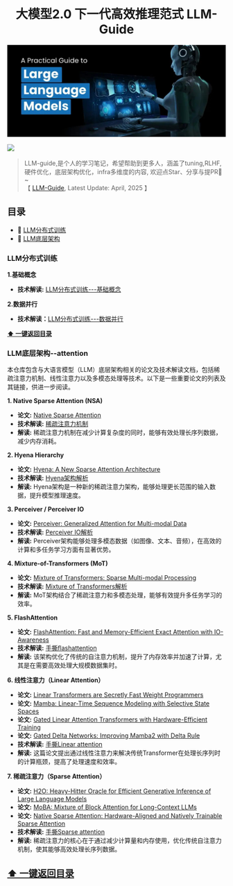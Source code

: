 <h1 align="center">大模型2.0 下一代高效推理范式 LLM-Guide</h1>

<p align="center"> </p>

<p align="center">
  <img src="https://github.com/miracle-techlink/LLM-Guide/blob/main/pic/first-pic.png" >
</p>


<p> 
<a href="https://github.com/miracle-techlink/LLM-Guide">
<a href="https://blog.csdn.net/liu190959?spm=1011.2124.3001.5343"> <img src="https://img.shields.io/badge/CSDN-吃不饱睡不醒流泪猫猫头-liu190959.svg"> </a>
</p> 


> LLM-guide,是个人的学习笔记，希望帮助到更多人，涵盖了tuning,RLHF,硬件优化，底层架构优化，infra多维度的内容, 欢迎点Star、分享与提PR🌟~<br>【 <a href="https://github.com/miracle-techlink/LLM-Guide">LLM-Guide</a>, Latest Update: April, 2025 】

## 目录
- 🐼 [LLM分布式训练](#LLM分布式训练)
- 🚀 [LLM底层架构](#LLM底层架构)


### LLM分布式训练
**1.基础概念**
- **技术解读:** [LLM分布式训练---基础概念](https://miracle-techlink.github.io/posts/9aac52d9.html)

**2.数据并行**
- **技术解读：**[LLM分布式训练---数据并行](https://miracle-techlink.github.io/posts/3a50363.html)


 **[⬆ 一键返回目录](#目录)**

### LLM底层架构--attention

本仓库包含与大语言模型（LLM）底层架构相关的论文及技术解读文档，包括稀疏注意力机制、线性注意力以及多模态处理等技术。以下是一些重要论文的列表及其链接，供进一步阅读。

**1. Native Sparse Attention (NSA)**
- **论文:** [Native Sparse Attention](https://arxiv.org/abs/2206.09768)
- **技术解读:** [稀疏注意力机制]()
- **解读:** 稀疏注意力机制在减少计算复杂度的同时，能够有效处理长序列数据，减少内存消耗。

**2. Hyena Hierarchy**
- **论文:** [Hyena: A New Sparse Attention Architecture](https://arxiv.org/abs/2206.09645)
- **技术解读:** [Hyena架构解析]()
- **解读:** Hyena架构是一种新的稀疏注意力架构，能够处理更长范围的输入数据，提升模型推理速度。

**3. Perceiver / Perceiver IO**
- **论文:** [Perceiver: Generalized Attention for Multi-modal Data](https://arxiv.org/abs/2103.03206)
- **技术解读:** [Perceiver IO解析]()
- **解读:** Perceiver架构能够处理多模态数据（如图像、文本、音频），在高效的计算和多任务学习方面有显著优势。

**4. Mixture-of-Transformers (MoT)**
- **论文:** [Mixture of Transformers: Sparse Multi-modal Processing](https://arxiv.org/abs/2103.10332)
- **技术解读:** [Mixture of Transformers解析]()
- **解读:** MoT架构结合了稀疏注意力和多模态处理，能够有效提升多任务学习的效率。

**5. FlashAttention**
- **论文:** [FlashAttention: Fast and Memory-Efficient Exact Attention with IO-Awareness](https://arxiv.org/abs/2205.10614)
- **技术解读:** [手撕flashattention]()
- **解读:** 该架构优化了传统的自注意力机制，提升了内存效率并加速了计算，尤其是在需要高效处理大规模数据集时。

**6. 线性注意力（Linear Attention）**
- **论文:** [Linear Transformers are Secretly Fast Weight Programmers](https://arxiv.org/abs/2006.04768)
- **论文:** [Mamba: Linear-Time Sequence Modeling with Selective State Spaces](https://arxiv.org/abs/2206.07152)
- **论文:** [Gated Linear Attention Transformers with Hardware-Efficient Training](https://arxiv.org/abs/2209.01377)
- **论文:** [Gated Delta Networks: Improving Mamba2 with Delta Rule](https://arxiv.org/abs/2209.08535)
- **技术解读:** [手撕Linear attention](https://miracle-techlink.github.io/posts/df2d3022.html)
- **解读:** 这篇论文提出通过线性注意力来解决传统Transformer在处理长序列时的计算瓶颈，提高了处理速度和效率。

**7. 稀疏注意力（Sparse Attention）**
- **论文:** [H2O: Heavy-Hitter Oracle for Efficient Generative Inference of Large Language Models](https://arxiv.org/abs/2207.05308)
- **论文:** [MoBA: Mixture of Block Attention for Long-Context LLMs](https://arxiv.org/abs/2207.07744)
- **论文:** [Native Sparse Attention: Hardware-Aligned and Natively Trainable Sparse Attention](https://arxiv.org/abs/2209.10899)
- **技术解读:** [手撕Sparse attention]()
- **解读:** 稀疏注意力的核心在于通过减少计算量和内存使用，优化传统自注意力机制，使其能够高效处理长序列数据。
  
**[⬆ 一键返回目录](#目录)**
---
